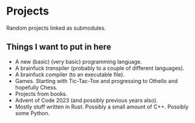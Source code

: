 # Projects

Random projects linked as submodules.

## Things I want to put in here

* A new (basic) (very basic) programming language.
* A brainfuck *trans*piler (probably to a couple of different languages).
* A brainfuck *com*piler (to an executable file).
* Games. Starting with Tic-Tac-Toe and progressing to Othello and hopefully Chess.
* Projects from books.
* Advent of Code 2023 (and possibly previous years also).
* Mostly stuff written in Rust. Possibly a small amount of C++. Possibly some Python.

